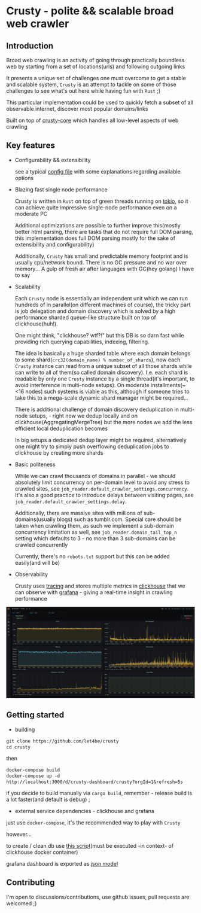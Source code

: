 # Crusty - polite && scalable broad web crawler

## Introduction
Broad web crawling is an activity of going through practically boundless web by starting from a set of locations(urls) and following outgoing links

It presents a unique set of challenges one must overcome to get a stable and scalable system, `Crusty` is an attempt to tackle on some of those challenges to see what's out here while having fun with `Rust` ;)

This particular implementation could be used to quickly fetch a subset of all observable internet, discover most popular domains/links

Built on top of [crusty-core](https://github.com/let4be/crusty-core) which handles all low-level aspects of web crawling

## Key features 
- Configurability && extensibility
  
  see a typical [config file](config.yaml) with some explanations regarding available options
  
- Blazing fast single node performance
  
  Crusty is written in `Rust` on top of green threads running on [tokio](https://github.com/tokio-rs/tokio), so it can achieve quite impressive single-node performance even on a moderate PC
  
  Additional optimizations are possible to further improve this(mostly better html parsing, there are tasks that do not require full DOM parsing, this implementation does full DOM parsing mostly for the sake of extensibility and configurability)
  
  Additionally, `Crusty` has small and predictable memory footprint and is usually cpu/network bound. There is no GC pressure and no war over memory... A gulp of fresh air after languages with GC(hey golang) I have to say 
  
- Scalability
  
  Each `Crusty` node is essentially an independent unit which we can run hundreds of in parallel(on different machines of course), 
  the tricky part is job delegation and domain discovery which is solved by a high performance sharded queue-like structure built on top of clickhouse(huh!).
  
  One might think, "clickhouse? wtf?!" but this DB is so darn fast while providing rich querying capabilities, indexing, filtering.

  The idea is basically a huge sharded table where each domain belongs to some shard(`crc32(domain_name) % number_of_shards`), now each `Crusty` instance can read from a unique subset of all those shards while can write to all of them(so called domain discovery).
  I.e. each shard is readable by only one `Crusty` instance by a single thread(it's important, to avoid interference in multi-node setups).
  On moderate installments(~ <16 nodes) such systems is viable as this, although if someone tries to take this to a mega-scale dynamic shard manager might be required...
  
  There is additional challenge of domain discovery deduplication in multi-node setups, - right now we dedup locally and on clickhouse(AggregatingMergeTree) but the more nodes we add the less efficient local deduplication becomes

  In big setups a dedicated dedup layer might be required, alternatively one might try to simply push overflowing deduplication jobs to clickhouse by creating more shards
  
- Basic politeness
  
  While we can crawl thousands of domains in parallel - we should absolutely limit concurrency on per-domain level
  to avoid any stress to crawled sites, see `job_reader.default_crawler_settings.concurrency`.
  It's also a good practice to introduce delays between visiting pages, see `job_reader.default_crawler_settings.delay`.
  
  Additionally, there are massive sites with millions of sub-domains(usually blogs) such as tumblr.com.
  Special care should be taken when crawling them, as such we implement a sub-domain concurrency limitation as well, see `job_reader.domain_tail_top_n` setting which defaults to 3 - no more than 3 sub-domains can be crawled concurrently
  
  Currently, there's no `robots.txt` support but this can be added easily(and will be)
  
- Observability
  
  Crusty uses [tracing](https://github.com/tokio-rs/tracing) and stores multiple metrics in 
[clickhouse](https://github.com/ClickHouse/ClickHouse) 
that we can observe with [grafana](https://github.com/grafana/grafana) - giving a real-time insight in crawling performance

![example](./resources/grafana.png)

## Getting started

- building

```
git clone https://github.com/let4be/crusty
cd crusty
```

then

```
docker-compose build
docker-compose up -d
http://localhost:3000/d/crusty-dashboard/crusty?orgId=1&refresh=5s
```

if you decide to build manually via `cargo build`, remember - release build is a lot faster(and default is debug) ;

- external service dependencies - clickhouse and grafana

just use `docker-compose`, it's the recommended way to play with `Crusty`

however...

to create / clean db use [this script](infra/clickhouse/clean-clickhouse.sh)(must be executed -in context- of clickhouse docker container)

grafana dashboard is exported as [json model](./infra/grafana/dashboards/crusty.json)

## Contributing

I'm open to discussions/contributions, use github issues, pull requests are welcomed ;)

